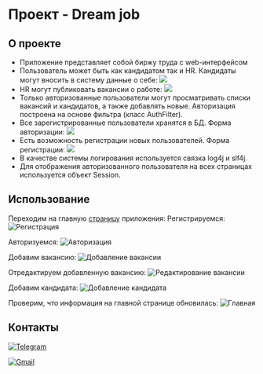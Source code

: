 # Проект - Dream job

## О проекте

* Приложение представляет собой биржу труда с web-интерфейсом
* Пользователь может быть как кандидатом так и HR. Кандидаты могут вносить в систему данные о себе:
![](images/addCandidate.png)
* HR могут публиковать вакансии о работе:
![](images/addVac.png)
* Только авторизованные пользователи могут просматривать списки вакансий и кандидатов,
  а также добавлять новые. Авторизация построена на основе фильтра (класс AuthFilter). 
* Все зарегистрированные пользователи
  хранятся в БД. Форма авторизации:
![](images/login.png)
* Есть возможность регистрации новых пользователей. Форма регистрации: 
![](images/reg.png)
* В качестве системы логирования используется связка log4j и slf4j.
* Для отображения авторизованного пользователя на всех страницах используется объект Session.


## Использование

Переходим на главную [страницу](http://localhost:8080/index) приложения:
Регистрируемся:
![Регистрация](images/reg.png)

Авторизуемся:
![Авторизация](images/login.png)

Добавим вакансию:
![Добавление вакансии](images/addVac.png)

Отредактируем добавленную вакансию:
![Редактирование вакансии](images/editVacancy.png)

Добавим кандидата:
![Добавление кандидата](images/addCandidate.png)

Проверим, что информация на главной странице обновилась:
![Главная](images/main.png)

## Контакты
[![Telegram](https://img.shields.io/badge/Telegram-blue?logo=telegram)](https://t.me/GrokDen)

[![Gmail](https://img.shields.io/badge/Gmail-white?logo=gmail)](mailto:den.voiten@gmail.com)
